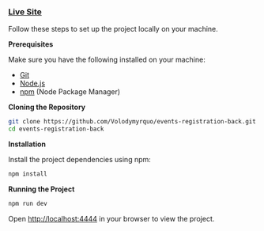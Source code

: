 ### [Live Site](https://events-registration-back.onrender.com/events)

Follow these steps to set up the project locally on your machine.

**Prerequisites**

Make sure you have the following installed on your machine:

- [Git](https://git-scm.com/)
- [Node.js](https://nodejs.org/en)
- [npm](https://www.npmjs.com/) (Node Package Manager)

**Cloning the Repository**

```bash
git clone https://github.com/Volodymyrquo/events-registration-back.git
cd events-registration-back
```

**Installation**

Install the project dependencies using npm:

```bash
npm install
```

**Running the Project**

```bash
npm run dev
```

Open [http://localhost:4444](http://localhost:4444) in your browser to view the project.

